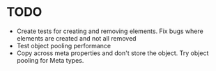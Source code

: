 # TODO

- Create tests for creating and removing elements. Fix bugs where elements are created and not all removed
- Test object pooling performance
- Copy across meta properties and don't store the object. Try object pooling for Meta types.